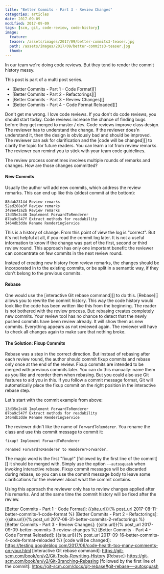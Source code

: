 ```yaml
---
title: "Better Commits - Part 3 - Review Changes"
categories: articles
date: 2017-09-09
modified: 2017-09-09
tags: [scm, git, code-review, code-history]
image:
  feature: 
  teaser: /assets/images/2017/09/better-commits3-teaser.jpg
  path: /assets/images/2017/09/better-commits3-teaser.jpg
  thumb: 
---
```


In our team we're doing code reviews. But they tend to render the commit history messy.

This post is part of a multi post series.

- [Better Commits - Part 1 - Code Format][]
- [Better Commits - Part 2 - Refactorings][]
- [Better Commits - Part 3 - Review Changes][]
- [Better Commits - Part 4 - Code Format Reloaded][]

Don't get me wrong. I love code reviews. If you don't do code reviews, you should start today. Code reviews increase the chance of finding bugs before they get merged to master / dev. Code reviews improve class design. The reviewer has to understand the change. If the reviewer does'n understand it, then the design is obviously bad and should be improved. The reviewer can ask for clarification and the [code will be changed][] to clarify the topic for future readers. You can learn a lot from review remarks. The reviewer can remind you to stick with your team code guidelines.

The review process sometimes involves multiple rounds of remarks and changes. How are those changes committed?

#### New Commits

Usually the author will add new commits, which address the review remarks. This can end up like this (oldest commit at the bottom):

```text
88dab2314d Review remarks
52ad268a3f Review remarks
348ee42a2b Review remarks
13d35e2c46 Implement ForwardToRenderer
87ba9c547f Extract methods for readability
3464db3dde Rename RenderingService
```
This is a history of change. From this point of view the log is "correct". But it's not helpful at all, if you read the commit log later. It is not a useful information to know if the change was part of the first, second or third review round. This approach has only one important benefit: the reviewer can concentrate on few commits in the next review round.

Instead of creating new history from review remarks, the changes should be incorporated in to the existing commits, or be split in a semantic way, if they don't belong to the previous commits.


#### Rebase

One would use the [interactive Git rebase command][] to do this. [Rebase][] allows you to rewrite the commit history. This way the code history would look like the code has	 been written like this from the beginning. The reader is not bothered with the review process. But: rebasing creates completely new commits. Your review tool has no chance to detect that the newly pushed commits have been review already. It will show them as new commits. Everything appears as not reviewed again. The reviewer will have to check all changes again to make sure that nothing broke.


#### The Solution: Fixup Commits

Rebase was a step in the correct direction. But instead of rebasing after each review round, the author should commit fixup commits and rebase only once at the end of the review. Fixup commits are intended to be merged with previous commits later. You can do this manually: name them as you like and reorder them when rebasing. But you could also use Git features to aid you in this. If you follow a commit message format, Git will automatically place the fixup commit on the right position in the interactive rebase step.

Let's start with the commit example from above:

```text
13d35e2c46 Implement ForwardToRenderer
87ba9c547f Extract methods for readability
3464db3dde Rename RenderingService
```
The reviewer didn't like the name of `ForwardToRenderer`. You rename the class and use this commit message to commit it:

```text
fixup! Implement ForwardToRenderer

renamed ForwardToRenderer to RendererForwarder.
```
The magic word is the first "fixup!" [followed by the first line of the commit][] it should be merged with. Simply use the option `--autosquash` when invoking interactive rebase. Fixup commit messages will be discarded during rebase, so you can use the commit message body to leave some clarifications for the reviewer about what the commit contains.

Using this approach the reviewer only has to review changes applied after his remarks. And at the same time the commit history will be fixed after the review.

[Better Commits - Part 1 - Code Format]: {{site.url}}{% post_url 2017-08-11-better-commits-1-code-format %}
[Better Commits - Part 2 - Refactorings]: {{site.url}}{% post_url 2017-08-31-better-commits-2-refactorings %}
[Better Commits - Part 3 - Review Changes]: {{site.url}}{% post_url 2017-09-09-better-commits-3-review-changes %}
[Better Commits - Part 4 - Code Format Reloaded]: {{site.url}}{% post_url 2017-09-16-better-commits-4-code-format-reloaded %}
[code will be changed]: https://testing.googleblog.com/2017/06/code-health-too-many-comments-on-your.html
[interactive Git rebase command]: https://git-scm.com/book/en/v2/Git-Tools-Rewriting-History
[Rebase]: https://git-scm.com/book/en/v2/Git-Branching-Rebasing
[followed by the first line of the commit]: https://git-scm.com/docs/git-rebase#git-rebase---autosquash
